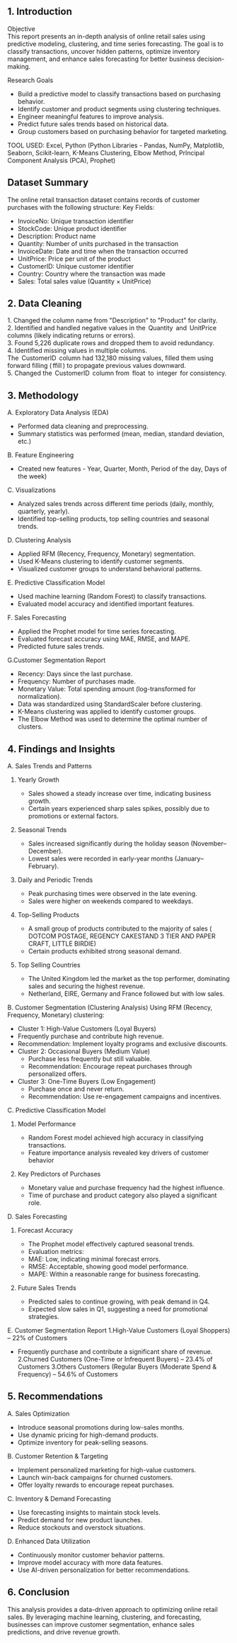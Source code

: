 ## 1. Introduction
Objective  
This report presents an in-depth analysis of online retail sales using predictive modeling, clustering, and time series forecasting. The goal is to classify transactions, uncover hidden patterns, optimize inventory management, and enhance sales forecasting for better business decision-making.  

Research Goals
- Build a predictive model to classify transactions based on purchasing behavior.  
- Identify customer and product segments using clustering techniques.  
- Engineer meaningful features to improve analysis.  
- Predict future sales trends based on historical data.  
- Group customers based on purchasing behavior for targeted marketing.  

TOOL USED: Excel, Python (Python Libraries - Pandas, NumPy, Matplotlib, Seaborn, Scikit-learn, K-Means Clustering, Elbow Method, Prlncipal Component Analysis (PCA), Prophet)

## Dataset Summary

The online retail transaction dataset contains records of customer purchases with the following structure:
Key Fields:
- InvoiceNo: Unique transaction identifier
- StockCode: Unique product identifier
- Description: Product name
- Quantity: Number of units purchased in the transaction
- InvoiceDate: Date and time when the transaction occurred
- UnitPrice: Price per unit of the product
- CustomerID: Unique customer identifier
- Country: Country where the transaction was made
- Sales: Total sales value (Quantity × UnitPrice)

## 2. Data Cleaning
 
1.⁠ ⁠Changed the column name from "Description" to "Product" for clarity.  
2.⁠ Identified and handled negative values in the ⁠ Quantity ⁠ and ⁠ UnitPrice ⁠ columns (likely indicating returns or errors).  
3.⁠ ⁠Found 5,226 duplicate rows and dropped them to avoid redundancy.  
4. Identified missing values in multiple columns.  
 The ⁠ CustomerID ⁠ column had 132,180 missing values, filled them using forward filling (⁠ ffill ⁠) to propagate previous values downward.  
5.⁠ ⁠Changed the ⁠ CustomerID ⁠ column from ⁠ float ⁠ to ⁠ integer ⁠ for consistency.  


## 3. Methodology  

A. Exploratory Data Analysis (EDA)
- Performed data cleaning and preprocessing.
- Summary statistics was performed (mean, median, standard deviation, etc.)

B. Feature Engineering
- Created new features - Year, Quarter, Month, Period of the day, Days of the week)

C. Visualizations
- Analyzed sales trends across different time periods (daily, monthly, quarterly, yearly).  
- Identified top-selling products, top selling countries and seasonal trends.  

D. Clustering Analysis
- Applied RFM (Recency, Frequency, Monetary) segmentation.  
- Used K-Means clustering to identify customer segments.  
- Visualized customer groups to understand behavioral patterns.  

E. Predictive Classification Model
- Used machine learning (Random Forest) to classify transactions.  
- Evaluated model accuracy and identified important features.  

F. Sales Forecasting 
- Applied the Prophet model for time series forecasting.  
- Evaluated forecast accuracy using MAE, RMSE, and MAPE.  
- Predicted future sales trends.  

G.Customer Segmentation Report  
- Recency: Days since the last purchase.  
- Frequency: Number of purchases made.  
- Monetary Value: Total spending amount (log-transformed for normalization).  
- Data was standardized using StandardScaler before clustering.  
- K-Means clustering was applied to identify customer groups.  
- The Elbow Method was used to determine the optimal number of clusters. 

## 4. Findings and Insights  

A. Sales Trends and Patterns 
1. Yearly Growth
   - Sales showed a steady increase over time, indicating business growth.  
   - Certain years experienced sharp sales spikes, possibly due to promotions or external factors.  

2. Seasonal Trends  
   - Sales increased significantly during the holiday season (November–December).  
   - Lowest sales were recorded in early-year months (January–February).  

3. Daily and Periodic Trends 
   - Peak purchasing times were observed in the late evening.  
   - Sales were higher on weekends compared to weekdays.  

4. Top-Selling Products 
   - A small group of products contributed to the majority of sales ( DOTCOM POSTAGE, REGENCY CAKESTAND 3 TIER AND PAPER CRAFT, LITTLE BIRDIE) 
   - Certain products exhibited strong seasonal demand.
5. Top Selling Countries
   - The United Kingdom led the market as the top performer, dominating sales and securing the highest revenue.
   - Netherland, EIRE, Germany and France followed but with low sales.

B. Customer Segmentation (Clustering Analysis) 
Using RFM (Recency, Frequency, Monetary) clustering:  
- Cluster 1: High-Value Customers (Loyal Buyers) 
- Frequently purchase and contribute high revenue.  
 - Recommendation: Implement loyalty programs and exclusive discounts.  
- Cluster 2: Occasional Buyers (Medium Value) 
  - Purchase less frequently but still valuable.  
  - Recommendation: Encourage repeat purchases through personalized offers.  
- Cluster 3: One-Time Buyers (Low Engagement) 
  - Purchase once and never return.  
  - Recommendation: Use re-engagement campaigns and incentives.  

C. Predictive Classification Model 
1. Model Performance
   - Random Forest model achieved high accuracy in classifying transactions.  
   - Feature importance analysis revealed key drivers of customer behavior  

2. Key Predictors of Purchases 
   - Monetary value and purchase frequency had the highest influence.  
   - Time of purchase and product category also played a significant role.  

D. Sales Forecasting
1. Forecast Accuracy 
   - The Prophet model effectively captured seasonal trends.  
   - Evaluation metrics:  
   - MAE: Low, indicating minimal forecast errors.  
   - RMSE: Acceptable, showing good model performance.  
   - MAPE: Within a reasonable range for business forecasting. 

2. Future Sales Trends  
   - Predicted sales to continue growing, with peak demand in Q4.  
   - Expected slow sales in Q1, suggesting a need for promotional strategies.  

E. Customer Segmentation Report
1.High-Value Customers (Loyal Shoppers) – 22% of Customers  
   - Frequently purchase and contribute a significant share of revenue. 
2.Churned Customers (One-Time or Infrequent Buyers) – 23.4% of Customers
3.Others Customers (Regular Buyers (Moderate Spend & Frequency) – 54.6% of Customers


##  5. Recommendations 

A. Sales Optimization
- Introduce seasonal promotions during low-sales months.  
- Use dynamic pricing for high-demand products.  
- Optimize inventory for peak-selling seasons.  




B. Customer Retention & Targeting  
- Implement personalized marketing for high-value customers.  
- Launch win-back campaigns for churned customers.  
- Offer loyalty rewards to encourage repeat purchases.  

C. Inventory & Demand Forecasting 
- Use forecasting insights to maintain stock levels.  
- Predict demand for new product launches.  
- Reduce stockouts and overstock situations.  

D. Enhanced Data Utilization  
- Continuously monitor customer behavior patterns.  
- Improve model accuracy with more data features.  
- Use AI-driven personalization for better recommendations.  



## 6. Conclusion
This analysis provides a data-driven approach to optimizing online retail sales. By leveraging machine learning, clustering, and forecasting, businesses can improve customer segmentation, enhance sales predictions, and drive revenue growth.  

